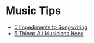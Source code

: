 # Music Tips
 - [5 Impediments to Songwriting](https://github.com/WizardOfArc/helpfulLinksAndTips/tree/master/tips/musical_concepts_and_tips/5Impediments.md)
 - [5 Things All Musicians Need](https://github.com/WizardOfArc/helpfulLinksAndTips/tree/master/tips/musical_concepts_and_tips/5ThingsAllMusiciansNeed.md)
